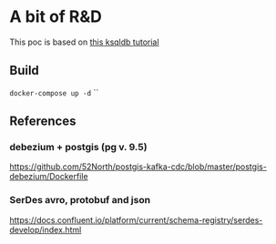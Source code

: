 # A bit of R&D

This poc is based on [this ksqldb tutorial](https://docs.ksqldb.io/en/latest/tutorials/event-driven-microservice/)

## Build

`docker-compose up -d`
``

## References

### debezium + postgis (pg v. 9.5)

https://github.com/52North/postgis-kafka-cdc/blob/master/postgis-debezium/Dockerfile

### SerDes avro, protobuf and json

https://docs.confluent.io/platform/current/schema-registry/serdes-develop/index.html
